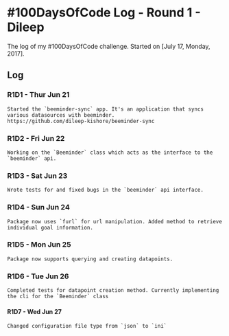 # #100DaysOfCode Log - Round 1 - Dileep

The log of my #100DaysOfCode challenge. Started on [July 17, Monday, 2017].

## Log

### R1D1 - Thur Jun 21
    Started the `beeminder-sync` app. It's an application that syncs various datasources with beeminder.
    https://github.com/dileep-kishore/beeminder-sync

### R1D2 - Fri Jun 22
    Working on the `Beeminder` class which acts as the interface to the `beeminder` api.

### R1D3 - Sat Jun 23
    Wrote tests for and fixed bugs in the `beeminder` api interface.

### R1D4 - Sun Jun 24
    Package now uses `furl` for url manipulation. Added method to retrieve individual goal information.

### R1D5 - Mon Jun 25
    Package now supports querying and creating datapoints.

### R1D6 - Tue Jun 26
    Completed tests for datapoint creation method. Currently implementing the cli for the `Beeminder` class

#### R1D7 - Wed Jun 27
    Changed configuration file type from `json` to `ini`

